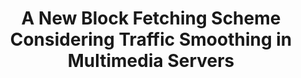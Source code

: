 ---
layout: publication-single
title: A New Block Fetching Scheme Considering Traffic Smoothing in Multimedia Servers
name: Multimedia Tools and Applications, Vol.22, No.3, pp. 303-328
first-author: Sooyong Kang
co-authors: Heon Y. Yeom
during: 2004.03.01
location: 
impactfactor: 
doi: 
note: 
categories: 
 - Multimedia Systems
tag: 
 - International Journal
---